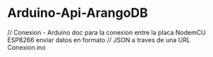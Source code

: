 # Arduino-Api-ArangoDB

// Conexion - Arduino doc para la conexion entre la placa NodemCU ESP8266 enviar datos en formato
// JSON a traves de una URL
Conexion.ino
